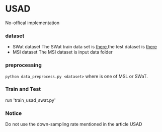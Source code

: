 # USAD
No-offical implementation
### dataset
- SWat dataset
The SWat train data set is [there](https://drive.google.com/open?id=1rVJ5ry5GG-ZZi5yI4x9lICB8VhErXwCw),the test dataset is [there](https://drive.google.com/open?id=1iDYc0OEmidN712fquOBRFjln90SbpaE7)
- MSI dataset
The MSI dataset is input data folder
### preprocessing
`python data_preprocess.py <dataset>`
where <dataset> is one of MSL or SWaT.
### Train and Test
run 'train_usad_swat.py'
### Notice
Do not use the down-sampling rate mentioned in the article USAD
